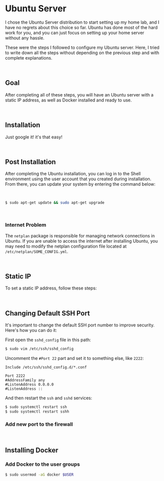# Ubuntu Server
I chose the Ubuntu Server distribution to start setting up my home lab, and I have no regrets about this choice so far. Ubuntu has done most of the hard work for you, and you can just focus on setting up your home server without any hassle.

These were the steps I followed to configure my Ubuntu server. Here, I tried to write down all the steps without depending on the previous step and with complete explanations.


<br />

## Goal
After completing all of these steps, you will have an Ubuntu server with a static IP address, as well as Docker installed and ready to use.

<br />

## Installation
Just google it! it's that easy!  


<br />

## Post Installation
After completing the Ubuntu installation, you can log in to the Shell environment using the user account that you created during installation. From there, you can update your system by entering the command below:

<br />

```sh
$ sudo apt-get update && sudo apt-get upgrade
```

<br />

### Internet Problem
The `netplan` package is responsible for managing network connections in Ubuntu. If you are unable to access the internet after installing Ubuntu, you may need to modify the netplan configuration file located at `/etc/netplan/SOME_CONFIG.yml`.  


<br />

## Static IP
To set a static IP address, follow these steps:

<br />

## Changing Default SSH Port
It's important to change the default SSH port number to improve security. Here's how you can do it:

First open the `sshd_config` file in this path:

```sh
$ sudo vim /etc/ssh/sshd_config
```

Uncomment the `#Port 22` part and set it to something else, like `2222`:

```
Include /etc/ssh/sshd_config.d/*.conf

Port 2222
#AddressFamily any
#ListenAddress 0.0.0.0
#ListenAddress ::

```

And then restart the `ssh` and `sshd` services:

```sh
$ sudo systemctl restart ssh
$ sudo systemctl restart sshh
```


### Add new port to the firewall

<br />

## Installing Docker


### Add Docker to the user groups

```sh
$ sudo usermod -aG docker $USER
```